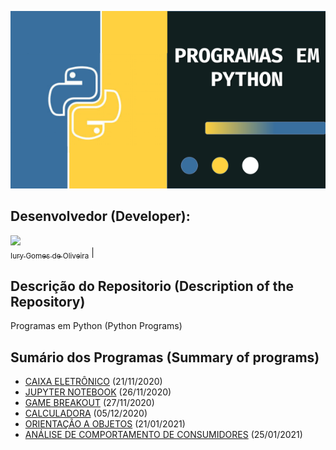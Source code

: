 <p align="center">
  <img src="Capa.png">
</p>

## Desenvolvedor (Developer):

[<img src="https://avatars3.githubusercontent.com/u/30157522?s=460&u=30d3397df3e4655b6fa8047ac27052569cf7db78&v=4" width=115><br><sub>Iury Gomes de Oliveira</sub>](https://github.com/iurygdeoliveira) |

## Descrição do Repositorio (Description of the Repository)

Programas em Python (Python Programs)

## Sumário dos Programas (Summary of programs)

- [CAIXA ELETRÔNICO](https://github.com/iurygdeoliveira/Estudos_Python/tree/master/01%20-%20Caixa%20Eletr%C3%B4nico) (21/11/2020)
- [JUPYTER NOTEBOOK](https://github.com/iurygdeoliveira/Estudos_Python/tree/master/03%20-%20Jupyter%20Notebook) (26/11/2020)
- [GAME BREAKOUT](https://github.com/iurygdeoliveira/Estudos_Python/tree/master/04%20-%20Game%20Breakout) (27/11/2020)
- [CALCULADORA](https://github.com/iurygdeoliveira/Estudos_Python/tree/master/05%20-%20Calculadora) (05/12/2020)
- [ORIENTAÇÃO A OBJETOS](https://github.com/iurygdeoliveira/Estudos_Python/tree/master/08%20-%20Orienta%C3%A7%C3%A3o%20a%20Objetos) (21/01/2021)
- [ANÁLISE DE COMPORTAMENTO DE CONSUMIDORES](https://github.com/iurygdeoliveira/Estudos_Python/tree/master/11%20-%20Mini-projetos/Comportamento%20de%20Compra%20de%20Consumidores) (25/01/2021)
